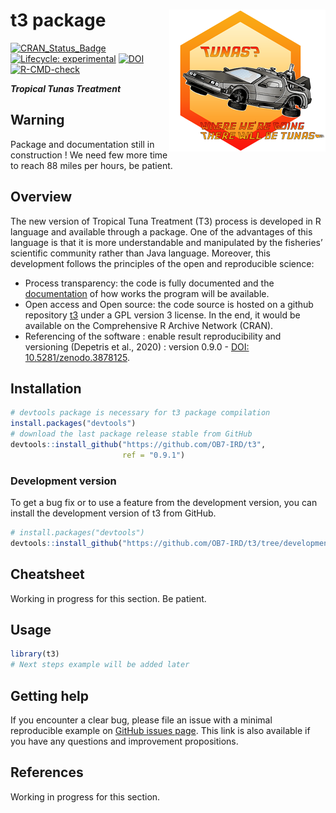 
<!-- README.md is generated from README.Rmd. Please edit that file and click on Knit button at the end. -->

# t3 package <a href='https://ob7-ird.github.io/t3'><img src='man/figures/logo.png' align="right" /></a>

<!-- badges: start -->

[![CRAN_Status_Badge](https://www.r-pkg.org/badges/version/t3)](https://cran.r-project.org/package=t3)
[![Lifecycle:
experimental](https://img.shields.io/badge/lifecycle-experimental-orange.svg)](https://www.tidyverse.org/lifecycle/#experimental)
[![DOI](https://zenodo.org/badge/210599699.svg)](https://zenodo.org/badge/latestdoi/210599699)
[![R-CMD-check](https://github.com/OB7-IRD/fishi/workflows/R-CMD-check/badge.svg)](https://github.com/OB7-IRD/furdeb/actions)
<!-- badges: end -->

***Tropical Tunas Treatment***

## Warning

Package and documentation still in construction ! We need few more time
to reach 88 miles per hours, be patient.

## Overview

The new version of Tropical Tuna Treatment (T3) process is developed in
R language and available through a package. One of the advantages of
this language is that it is more understandable and manipulated by the
fisheries’ scientific community rather than Java language. Moreover,
this development follows the principles of the open and reproducible
science:

-   Process transparency: the code is fully documented and the
    [documentation](https://ob7-ird.github.io/t3) of how works the
    program will be available.
-   Open access and Open source: the code source is hosted on a github
    repository [t3](https://github.com/OB7-IRD/t3/) under a GPL version
    3 license. In the end, it would be available on the Comprehensive R
    Archive Network (CRAN).
-   Referencing of the software : enable result reproducibility and
    versioning (Depetris et al., 2020) : version 0.9.0 - [DOI:
    10.5281/zenodo.3878125](https://zenodo.org/badge/latestdoi/210599699).

## Installation

``` r
# devtools package is necessary for t3 package compilation
install.packages("devtools")
# download the last package release stable from GitHub 
devtools::install_github("https://github.com/OB7-IRD/t3",
                         ref = "0.9.1")
```

### Development version

To get a bug fix or to use a feature from the development version, you
can install the development version of t3 from GitHub.

``` r
# install.packages("devtools")
devtools::install_github("https://github.com/OB7-IRD/t3/tree/development")
```

## Cheatsheet

Working in progress for this section. Be patient.

## Usage

``` r
library(t3)
# Next steps example will be added later
```

## Getting help

If you encounter a clear bug, please file an issue with a minimal
reproducible example on [GitHub issues
page](https://github.com/OB7-IRD/t3/issues). This link is also available
if you have any questions and improvement propositions.

## References

Working in progress for this section.

